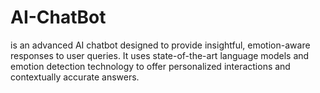 # AI-ChatBot
is an advanced AI chatbot designed to provide insightful, emotion-aware responses to user queries. It uses state-of-the-art language models and emotion detection technology to offer personalized interactions and contextually accurate answers.
